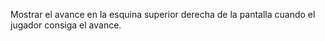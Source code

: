 Mostrar el avance en la esquina superior derecha de la pantalla cuando el jugador consiga el avance.
